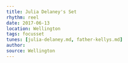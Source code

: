 ```yaml
---
title: Julia Delaney's Set
rhythm: reel
date: 2017-06-13
location: Wellington
tags: focusset
tunes: [julia-delaney.md, father-kellys.md]
author:
source: Wellington
---
```


